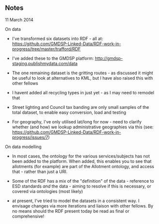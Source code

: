 Notes
------------------
11 March 2014

On data

- I've transformed six datasets into RDF - all at: https://github.com/GMDSP-Linked-Data/RDF-work-in-progress/tree/master/trafford/RDF

- I've added these to the GMDSP platform: http://gmdsp-staging.publishmydata.com/data

- The one remaining dataset is the gritting routes - as discussed it might be useful to look at alternatives to KML, but I have also raised this with other fellows

- I havent added all recycling types in just yet - as I may need to remodel that 

- Street lighting and Council tax banding are only small samples of the total dataset, to enable easy conversion, load and testing

- For geography, I've only utilised lat/long for now - need to clarify whether (and how) we lookup administrative geographies via this (see: https://github.com/GMDSP-Linked-Data/RDF-work-in-progress/issues/7)

On data modelling

- In most cases, the ontology for the various services/subjects has not been added to the platform.  When added, this enables you to see that allotments (for example) are part of the Allotment ontology, and access that - rather than just a URI.

- Some of the RDF has a mix of the "definition" of the data - reference to ESD standards *and* the data - aiming to resolve if this is necessary, or covered via ontologies (most likely)

- at present, I've tried to model the datasets in a consistent way.  I envisage changes via more iterations and liaison with other fellows.  By no means should the RDF present today be read as final or comprehensive!
